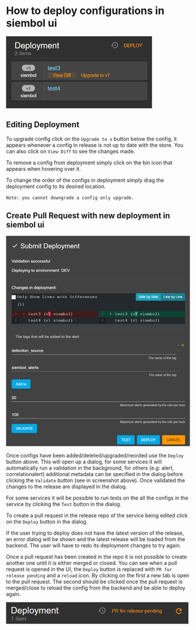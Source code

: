 # How to deploy configurations in siembol ui
<img src="../screenshots/deployment_upgrade.png" alt="drawing" width='400px'/>

## Editing Deployment
To upgrade config click on the `Upgrade to x` button below the config, it appears whenever a config in release is not up to date with the store. You can also click on `View Diff` to see the changes made.

To remove a config from deployment simply click on the bin icon that appears when hovering over it. 

To change the order of the configs in deployment simply drag the deployment config to its desired location. 

```
Note: you cannot downgrade a config only upgrade.
```

## Create Pull Request with new deployment in siembol ui
<img src="../screenshots/submit_dialog_alert.png" alt="drawing" width='600px'/>

Once configs have been added/deleted/upgraded/reorded use the `Deploy` button above. This will open up a dialog, for some services it will automatically run a validation in the background, for others (e.g: alert, correlationalert) additional metadata can be specified in the dialog before clicking the `Validate` button (see in screenshot above). Once validated the changes to the release are displayed in the dialog.  

For some services it will be possible to run tests on the all the configs in the service by clicking the `Test` button in the dialog. 

To create a pull request in the release repo of the service being edited click on the `Deploy` button in the dialog.

If the user trying to deploy does not have the latest version of the release, an error dialog will be shown and the latest release will be loaded from the backend. The user will have to redo its deployment changes to try again.

Once a pull request has been created in the repo it is not possible to create another one until it is either merged or closed. You can see when a pull request is opened in the UI, the `Deploy` button is replaced with `PR for release pending` and a `reload` icon. By clicking on the first a new tab is open to the pull request. The second should be clicked once the pull request is merged/close to reload the config from the backend and be able to deploy again.

<img src="../screenshots/pr_open.png" alt="drawing" width='500px'/>